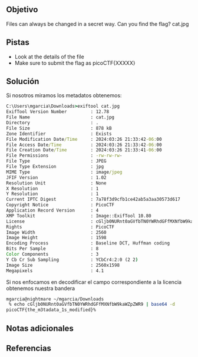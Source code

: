 ## Objetivo
Files can always be changed in a secret way. Can you find the flag? cat.jpg

## Pistas
- Look at the details of the file
- Make sure to submit the flag as picoCTF{XXXXX}

## Solución
Si nosotros miramos los metadatos obtenemos:
```cmd
C:\Users\mgarcia\Downloads>exiftool cat.jpg
ExifTool Version Number         : 12.78
File Name                       : cat.jpg
Directory                       : .
File Size                       : 878 kB
Zone Identifier                 : Exists
File Modification Date/Time     : 2024:03:26 21:33:42-06:00
File Access Date/Time           : 2024:03:26 21:33:42-06:00
File Creation Date/Time         : 2024:03:26 21:33:41-06:00
File Permissions                : -rw-rw-rw-
File Type                       : JPEG
File Type Extension             : jpg
MIME Type                       : image/jpeg
JFIF Version                    : 1.02
Resolution Unit                 : None
X Resolution                    : 1
Y Resolution                    : 1
Current IPTC Digest             : 7a78f3d9cfb1ce42ab5a3aa30573d617
Copyright Notice                : PicoCTF
Application Record Version      : 4
XMP Toolkit                     : Image::ExifTool 10.80
License                         : cGljb0NURnt0aGVfbTN0YWRhdGFfMXNfbW9kaWZpZWR9
Rights                          : PicoCTF
Image Width                     : 2560
Image Height                    : 1598
Encoding Process                : Baseline DCT, Huffman coding
Bits Per Sample                 : 8
Color Components                : 3
Y Cb Cr Sub Sampling            : YCbCr4:2:0 (2 2)
Image Size                      : 2560x1598
Megapixels                      : 4.1
```

Si nos enfocamos en decodificar el campo correspondiente a la licencia obtenemos nuestra bandera


```bash
mgarcia@nightmare ~/mgarcia/Downloads
 % echo cGljb0NURnt0aGVfbTN0YWRhdGFfMXNfbW9kaWZpZWR9 | base64 -d
picoCTF{the_m3tadata_1s_modified}%
```

## Notas adicionales
## Referencias